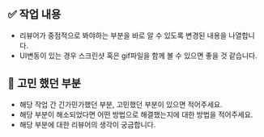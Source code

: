 ## ✅ 작업 내용

- 리뷰어가 중점적으로 봐야하는 부분을 바로 알 수 있도록 변경된 내용을 나열합니다.
- UI변동이 있는 경우 스크린샷 혹은 gif파일을 함께 볼 수 있으면 좋을 것 같습니다.

## 🤔 고민 했던 부분

- 해당 작업 간 긴가민가했던 부분, 고민했던 부분이 있으면 적어주세요.
- 해당 부분이 해소되었다면 어떤 방법으로 해결했는지에 대한 방법을 적어주세요.
- 해당 부분에 대한 리뷰어의 생각이 궁금합니다.
